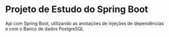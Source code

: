 # Projeto de Estudo do Spring Boot
Api com Spring Boot, utilizando as anotações de injeções de dependências e com o Banco de dados PostgreSQL
